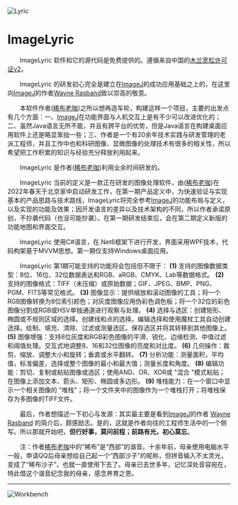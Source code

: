 ![Lyric](https://www.lyricopera.org/globalassets/1920season/don-giovanni/don_giovanni_PDP_1600x1015.jpg) 
# ImageLyric 

　　ImageLyric 软件和它的源代码是免费提供的。遵循来自中国的[木兰宽松许可证v2](http://license.coscl.org.cn/MulanPSL2)。

　　ImageLyric 的研发初心完全是建立在[ImageJ](https://imagej.nih.gov/ij/)的成功应用基础之上的，在这里向[ImageJ](https://imagej.nih.gov/ij/)的作者[Wayne Rasband](https://imagej.net/people/rasband)致以崇高的敬意。

　　本软件作者([稀布老咖](https://gitee.com/xknife))之所以想再造车轮，构建这样一个项目，主要的出发点有几个方面：一、[ImageJ](https://imagej.nih.gov/ij/)在功能界面与人机交互上是有不少可以改进优化的；二、虽然Java语言无所不能，并且有跨平台的优势，但是Java语言在构建桌面应用软件上还是略显笨拙一些；三、作者是一个有20余年技术实践与研发管理的老派工程师，并且工作中也和科研图像、显微图像的处理技术有很多的相关性，所以希望把工作积累的知识与经验充分释放利用起来。

　　ImageLyric 是作者([稀布老咖](https://gitee.com/xknife))利用业余时间研发的。

　　ImageLyric 当前的定义是一款正在研发的图像处理软件，由([稀布老咖](https://gitee.com/xknife))在2022年春天于北京家中启动研发工作，在第一期产品定义中，为快速验证与实现基本的产品思路与技术路线，ImageLyric将完全参考[ImageJ](https://imagej.nih.gov/ij/)的功能布局与定义，以及实现的功能及效果；因开发语言的差异以及技术架构的不同，所以作者承诺原创，不抄袭代码（也没可能抄袭）。在第一期研发结束后，会在第二期定义新版的功能地图和界面交互。

　　ImageLyric 使用C#语言，在.Net6框架下进行开发，界面采用WPF技术，代码构架基于MVVM思想。第一期仅支持Windows桌面应用。

　　ImageLyric 第1期可能支持的功能将会包括但不限于： **(1)** 支持的图像数据类型：8位、16位、32位数据表达和RGB、aRGB、CMYK、Lab等数据格式。 **(2)** 支持的图像格式：TIFF（未压缩）或原始数据；GIF、JPEG、BMP、PNG、PGM、FITS等常见格式。 **(3)** 图像显示：提供缩放和滚动图像的工具；将一个RGB图像转换为8位索引颜色；对灰度图像应用伪彩色调色板；将一个32位的彩色图像分割成RGB或HSV单独通道进行观察与处理。 **(4)** 选择与选区：创建矩形、椭圆或不规则区域的选择。创建线和点的选择。编辑选择和使用魔杖工具自动创建选择。绘制、填充、清除、过滤或测量选区。保存选区并将其转移到其他图像上。 **(5)** 图像增强：支持8位灰度和RGB彩色图像的平滑、锐化、边缘检测、中值过滤和阈值处理。交互式地调整8、16和32位图像的亮度和对比度。 **(6)** 几何操作：裁剪、缩放、调整大小和旋转；垂直或水平翻转。 **(7)** 分析功能：测量面积，平均值，标准偏差，选择或整个图像的最小和最大值；测量长度和角度。 **(8)** 编辑功能：剪切、复制或粘贴图像或选区；使用AND、OR、XOR或 "混合 "模式粘贴；在图像上添加文本、箭头、矩形、椭圆或多边形。 **(9)** 堆栈能力：在一个窗口中显示一个相关图像的 "堆栈"；将一个文件夹中的图像作为一个堆栈打开；将堆栈保存为多图像的TIFF文件。

　　最后，作者想描述一下初心与发源：其实最主要是看到[ImageJ](https://imagej.nih.gov/ij/)的作者 [Wayne Rasband](https://imagej.net/people/rasband) 的简介后，颇感励志。是的，这就是作者向往的工程师生活中的一个侧写。所以那就开始吧，**但行好事，莫问前程；前路有光，初心莫忘**。

　　注：作者[稀布老咖](https://gitee.com/xknife)中的“稀布”是“西部”的谐音。十余年前，母亲使用电脑水平一般，申请QQ后母亲想给自己起一个“西部沙子”的昵称，但拼音输入不太灵光，变成了“稀布沙子”，也就一直使用下去了。母亲已去世多年，记忆深处音容宛在，特此借这个谐音纪念我的母亲，感念养育之恩。

---

![Workbench](https://oss.xknife.net/Workbench_with_a_little_clutter_and_warmth.jpg)
